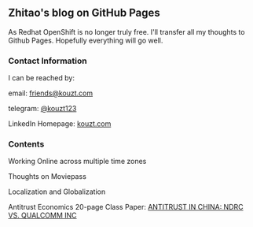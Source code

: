## Zhitao's blog on GitHub Pages

As Redhat OpenShift is no longer truly free. I'll transfer all my thoughts to Github Pages. Hopefully everything will go well.

### Contact Information

I can be reached by:

email: [friends@kouzt.com](mailto:friends@kouzt.com)

telegram: [@kouzt123](https://t.me/kouzt123)

LinkedIn Homepage: <a href="http://www.kouzt.com" target="_blank">kouzt.com</a>

### Contents

Working Online across multiple time zones

Thoughts on Moviepass

Localization and Globalization

Antitrust Economics 20-page Class Paper: [ANTITRUST IN CHINA: NDRC VS. QUALCOMM INC](https://www.zhitaokou.com/AntitrustEconomicsZhitaoKou)
